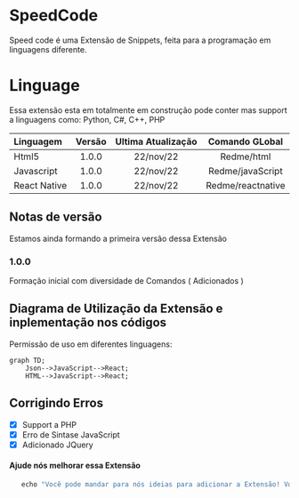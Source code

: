 # SpeedCode 

Speed code é uma Extensão de Snippets, feita para a programação em linguagens diferente.

# Linguage

Essa extensão esta em totalmente em construção pode conter mas support a linguagens como: Python, C#, C++, PHP

| Linguagem | Versão | Ultima Atualização | Comando GLobal |
| :---         |     :---:      |          :---: |  :---: |
| Html5   | 1.0.0     | 22/nov/22    | Redme/html | 
| Javascript     | 1.0.0       | 22/nov/22      | Redme/javaScript | 
| React Native     | 1.0.0        | 22/nov/22      | Redme/reactnative | 

## Notas de versão

Estamos ainda formando a primeira versão dessa Extensão

### 1.0.0

Formação inicial com diversidade de Comandos ( Adicionados )

## Diagrama de Utilização da Extensão e inplementação nos códigos

Permissão de uso em diferentes linguagens: 

```mermaid
graph TD;
    Json-->JavaScript-->React;
    HTML-->JavaScript-->React;
```

## Corrigindo Erros

- [x] Support a PHP
- [x] Erro de Sintase JavaScript
- [x] Adicionado JQuery

#### Ajude nós melhorar essa Extensão 

```ruby
   echo "Você pode mandar para nós ideias para adicionar a Extensão! Vocês é quem fazem essa Extensão"
```
